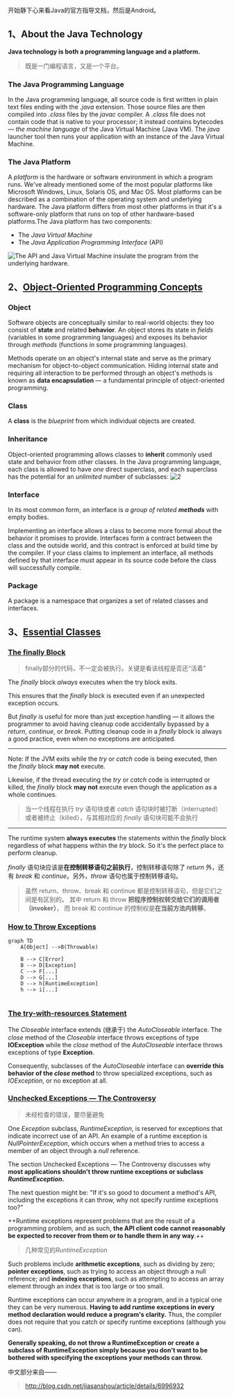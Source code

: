 开始静下心来看Java的官方指导文档，然后是Android。

## 1、About the Java Technology

**Java technology is both a programming language and a platform.**
> 既是一门编程语言，又是一个平台。

### The Java Programming Language
In the Java programming language, all source code is first written in plain text files ending with the *.java* extension. 
Those source files are then compiled into *.class* files by the *javac* compiler. 
A *.class* file does not contain code that is native to your processor; it instead contains bytecodes 
— *the machine language* of the Java Virtual Machine (Java VM). 
The *java* launcher tool then runs your application with an instance of the Java Virtual Machine.


### The Java Platform

A *platform* is the hardware or software environment in which a program runs. 
We've already mentioned some of the most popular platforms like Microsoft Windows, Linux, Solaris OS, and Mac OS. 
Most platforms can be described as a combination of the operating system and underlying hardware. 
The Java platform differs from most other platforms in that it's a software-only platform that runs on top of 
other hardware-based platforms.The Java platform has two components:

- The *Java Virtual Machine*
- The *Java Application Programming Interface* (API)

![The API and Java Virtual Machine insulate the program from the underlying hardware.](http://docs.oracle.com/javase/tutorial/figures/getStarted/getStarted-jvm.gif)

## 2、[Object-Oriented Programming Concepts](http://docs.oracle.com/javase/tutorial/java/concepts/index.html)

### Object
Software objects are conceptually similar to real-world objects: they too consist of **state** and related **behavior**. An object stores its state in *fields* (variables in some programming languages) and exposes its behavior through *methods* (functions in some programming languages). 

Methods operate on an object's internal state and serve as the primary mechanism for object-to-object communication. Hiding internal state and requiring all interaction to be performed through an object's methods is known as **data encapsulation** — a fundamental principle of object-oriented programming.
### Class
 A **class** is the *blueprint* from which individual objects are created.
### Inheritance
Object-oriented programming allows classes to **inherit** commonly used state and behavior from other classes. 
In the Java programming language, each class is allowed to have *one* direct superclass, and each superclass has the potential for an *unlimited* number of subclasses:
![2](http://docs.oracle.com/javase/tutorial/figures/java/concepts-bikeHierarchy.gif)

### Interface
In its most common form, an interface is *a group of related **methods*** with empty bodies.

Implementing an interface allows a class to become more formal about the behavior it promises to provide. Interfaces form a contract between the class and the outside world, and this contract is enforced at build time by the compiler. If your class claims to implement an interface, all methods defined by that interface must appear in its source code before the class will successfully compile.

### Package
A package is a namespace that organizes a set of related classes and interfaces. 

## 3、[Essential Classes](http://docs.oracle.com/javase/tutorial/essential/index.html)

### [The finally Block](http://docs.oracle.com/javase/tutorial/essential/exceptions/finally.html)
> finally部分的代码，不一定会被执行。关键是看该线程是否还“活着”

The *finally* block *always* executes when the try block exits.

This ensures that the *finally* block is executed even if an unexpected exception occurs. 

But *finally* is useful for more than just exception handling — it allows the programmer to avoid having cleanup code accidentally bypassed by a *return*, *continue*, or *break*. Putting cleanup code in a *finally* block is always a good practice, even when no exceptions are anticipated.

---
Note: If the JVM exits while the *try* or *catch* code is being executed, 
then the *finally* block **may not** execute. 

Likewise, if the thread executing the *try* or *catch* code is interrupted or killed, 
the *finally* block **may not** execute even though the application as a whole continues.

> 当一个线程在执行 *try* 语句块或者 *catch* 语句块时被打断（interrupted）或者被终止（killed），与其相对应的 *finally* 语句块可能不会执行

---

The runtime system **always executes** the statements within the *finally* block regardless of what happens within the *try* block. So it's the perfect place to perform cleanup.

*finally* 语句块应该是**在控制转移语句之前执行**，控制转移语句除了 *return* 外，还有 *break* 和 *continue*。另外，*throw* 语句也属于控制转移语句。

> 虽然 return、throw、break 和 continue 都是控制转移语句，但是它们之间是有区别的。
其中 return 和 throw **把程序控制权转交给它们的调用者（invoker）**，
而 break 和 continue 的控制权是**在当前方法内转移**。

### [How to Throw Exceptions](http://docs.oracle.com/javase/tutorial/essential/exceptions/throwing.html)

```
graph TD
    A[Object] -->B(Throwable)

    B --> C[Error]
    B --> D[Exception]
    C --> F[...]
    D --> G[...]
    D --> h[RuntimeException]
    h --> i[...]
    
```

### [The try-with-resources Statement](http://docs.oracle.com/javase/tutorial/essential/exceptions/tryResourceClose.html)

The *Closeable* interface extends (继承于) the *AutoCloseable* interface. The *close* method of the *Closeable* interface throws exceptions of type **IOException** while the *close* method of the *AutoCloseable* interface throws exceptions of type **Exception**. 

Consequently, subclasses of the *AutoCloseable* interface can **override this behavior of the *close* method** to throw specialized exceptions, such as *IOException*, or no exception at all.

### [Unchecked Exceptions — The Controversy](http://docs.oracle.com/javase/tutorial/essential/exceptions/runtime.html)
> 未经检查的错误，要尽量避免

One *Exception* subclass, *RuntimeException*, is reserved for exceptions that indicate incorrect use of an API. An example of a runtime exception is *NullPointerException*, which occurs when a method tries to access a member of an object through a *null* reference. 

The section Unchecked Exceptions — The Controversy discusses why **most applications shouldn't throw runtime exceptions or subclass *RuntimeException*.**

The next question might be: "If it's so good to document a method's API, including the exceptions it can throw, why not specify runtime exceptions too?" 

++Runtime exceptions represent problems that are the result of a programming problem, and as such, **the API client code cannot reasonably be expected to recover from them or to handle them in any way**.++ 

> 几种常见的*RuntimeException*

Such problems include **arithmetic exceptions**, such as dividing by zero; **pointer exceptions**, such as trying to access an object through a null reference; and **indexing exceptions**, such as attempting to access an array element through an index that is too large or too small.

Runtime exceptions can occur anywhere in a program, and in a typical one they can be very numerous. **Having to add runtime exceptions in every method declaration would reduce a program's clarity.** Thus, the compiler does not require that you catch or specify runtime exceptions (although you can).

**Generally speaking, do not throw a RuntimeException or create a subclass of RuntimeException simply because you don't want to be bothered with specifying the exceptions your methods can throw.**

中文部分来自——
> http://blog.csdn.net/jiasanshou/article/details/6996932
